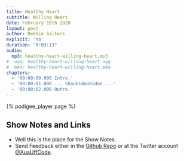 ```yaml
---
title: Healthy Heart
subtitle: Willing Heart
date: February 16th 2020
layout: post
author: Debbie Salters
explicit: 'no'
duration: "0:03:13"
audio:
  mp3: healthy-heart-willing-heart.mp3
#  ogg: healthy-heart-willing-heart.ogg
#  m4a: healthy-heart-willing-heart.m4a
chapters:
  - '00:00:00.000 Intro.'
  - '00:00:01.000 ... Shoubidoubidoo ...'
  - '00:00:02.000 Outro.'
---
```


{% podigee_player page %}

## Show Notes and Links

  * Well this is the place for the Show Notes.
  * Send Feedback either in the [Github Repo](https://github.com/haslinger/jekyll-octopod) or at the Twitter account [@AuaUffCode](http://twitter.com/@AuaUffCode).